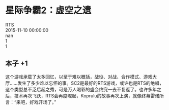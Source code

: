 



# 星际争霸2：虚空之遗
  
RTS  
2015-11-10 00:00:00  
nan  
1  
1
## 本子 +1


这个游戏承载了太多回忆，以至于难以概括，战役、对战、合作模式、游戏大厅……发生了多少难以忘怀的事。SC2是最好的RTS游戏，或许也是RTS的绝唱，这个类型总不乏后起之秀，可是万人喝彩的盛会终究一去不复返了。也许多年之后，技术再次飞跃，RTS会再度崛起，Koprulu的故事再次上演，就像终幕雷诺所言：“来吧，好戏开场了。”